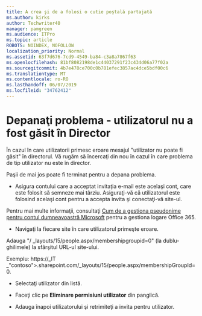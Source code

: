 ```yaml
---
title: A crea şi de a folosi o cutie poştală partajată
ms.author: kirks
author: Techwriter40
manager: pamgreen
ms.audience: ITPro
ms.topic: article
ROBOTS: NOINDEX, NOFOLLOW
localization_priority: Normal
ms.assetid: 63f7d676-7cd9-4549-ba84-c3a8a7867f63
ms.openlocfilehash: 81bf8082198de1c44037291f23c434d06a77f02a
ms.sourcegitcommit: 4b7e478ce700c0b781efec3857ac4dce5bdf00c6
ms.translationtype: MT
ms.contentlocale: ro-RO
ms.lasthandoff: 06/07/2019
ms.locfileid: "34762412"
---
```

# <a name="troubleshoot-issue---user-not-found-in-directory"></a>Depanaţi problema - utilizatorul nu a fost găsit în Director

În cazul în care utilizatorii primesc eroare mesajul "utilizator nu poate fi găsit" în directorul. Vă rugăm să încercaţi din nou în cazul în care problema de tip utilizator nu este în director.

Paşii de mai jos poate fi terminat pentru a depana problema.

- Asigura contului care a acceptat invitaţia e-mail este acelaşi cont, care este folosit să semneze mai târziu. Asiguraţi-vă că utilizatorul este folosind acelaşi cont pentru a accepta invita şi conectaţi-vă site-ul. 

Pentru mai multe informaţii, consultaţi [Cum de a gestiona pseudonime pentru contul dumneavoastră Microsoft</a> pentru a gestiona logare Office 365](https://support.microsoft.com/help/12407/microsoft-account-how-to-manage-aliases). 

- Navigaţi la fiecare site în care utilizatorul primeşte eroare. 

Adauga "/ _layouts/15/people.aspx/membershipgroupid=0" (la dublu-ghilimele) la sfârşitul URL-ul site-ului. 

Exemplu: https://_lT _"contoso">.sharepoint.com/_layouts/15/people.aspx/membershipGroupId=0.

- Selectaţi utilizator din listă.

- Faceţi clic pe **Eliminare permisiuni utilizator** din panglică. 
-  Adauga înapoi utilizatorului şi retrimiteţi a invita pentru utilizator.

